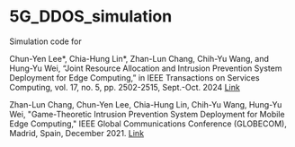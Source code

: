# 5G_DDOS_simulation
Simulation code for

Chun-Yen Lee*, Chia-Hung Lin*, Zhan-Lun Chang, Chih-Yu Wang, and Hung-Yu Wei, “Joint Resource Allocation and Intrusion Prevention System Deployment for Edge Computing,” in IEEE Transactions on Services Computing, vol. 17, no. 5, pp. 2502-2515, Sept.-Oct. 2024 [Link](https://ieeexplore.ieee.org/document/10632870)

Zhan-Lun Chang, Chun-Yen Lee, Chia-Hung Lin, Chih-Yu Wang, Hung-Yu Wei, "Game-Theoretic Intrusion Prevention System Deployment for Mobile Edge Computing," IEEE Global Communications Conference (GLOBECOM), Madrid, Spain, December 2021. [Link](https://ieeexplore.ieee.org/document/9685866)
